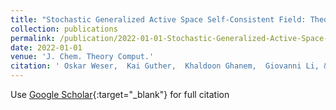 ```yaml
---
title: "Stochastic Generalized Active Space Self-Consistent Field: Theory and Application"
collection: publications
permalink: /publication/2022-01-01-Stochastic-Generalized-Active-Space-Self-Consistent-Field-Theory-and-Application
date: 2022-01-01
venue: 'J. Chem. Theory Comput.'
citation: ' Oskar Weser,  Kai Guther,  Khaldoon Ghanem,  Giovanni Li, &quot;Stochastic Generalized Active Space Self-Consistent Field: Theory and Application.&quot; J. Chem. Theory Comput., 2022.'
---
```

Use [Google Scholar](https://scholar.google.com/scholar?q=Stochastic+Generalized+Active+Space+Self+Consistent+Field:+Theory+and+Application){:target="_blank"} for full citation